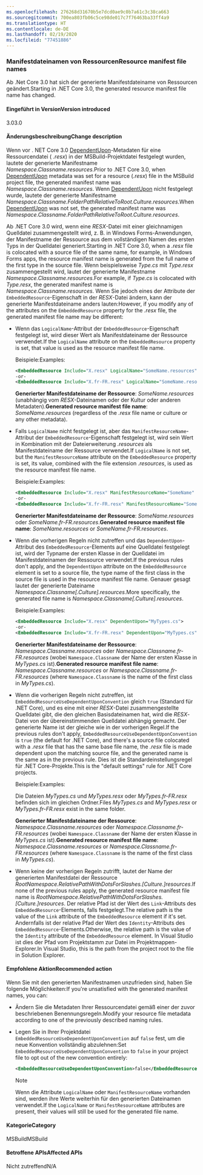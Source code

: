 ```yaml
---
ms.openlocfilehash: 276268d31670b5e7dcd0ae9c0b7a61c3c38ca663
ms.sourcegitcommit: 700ea803fb06c5ce98de017c7f76463ba33ff4a9
ms.translationtype: HT
ms.contentlocale: de-DE
ms.lasthandoff: 02/19/2020
ms.locfileid: "77451886"
---
```

### <a name="resource-manifest-file-names"></a><span data-ttu-id="a4629-101">Manifestdateinamen von Ressourcen</span><span class="sxs-lookup"><span data-stu-id="a4629-101">Resource manifest file names</span></span>

<span data-ttu-id="a4629-102">Ab .Net Core 3.0 hat sich der generierte Manifestdateiname von Ressourcen geändert.</span><span class="sxs-lookup"><span data-stu-id="a4629-102">Starting in .NET Core 3.0, the generated resource manifest file name has changed.</span></span>

#### <a name="version-introduced"></a><span data-ttu-id="a4629-103">Eingeführt in Version</span><span class="sxs-lookup"><span data-stu-id="a4629-103">Version introduced</span></span>

<span data-ttu-id="a4629-104">3.0</span><span class="sxs-lookup"><span data-stu-id="a4629-104">3.0</span></span>

#### <a name="change-description"></a><span data-ttu-id="a4629-105">Änderungsbeschreibung</span><span class="sxs-lookup"><span data-stu-id="a4629-105">Change description</span></span>

<span data-ttu-id="a4629-106">Wenn vor . NET Core 3.0 [DependentUpon](/visualstudio/msbuild/common-msbuild-project-items#compile)-Metadaten für eine Ressourcendatei ( *.resx*) in der MSBuild-Projektdatei festgelegt wurden, lautete der generierte Manifestname *Namespace.Classname.resources*.</span><span class="sxs-lookup"><span data-stu-id="a4629-106">Prior to .NET Core 3.0, when [DependentUpon](/visualstudio/msbuild/common-msbuild-project-items#compile) metadata was set for a resource (*.resx*) file in the MSBuild project file, the generated manifest name was *Namespace.Classname.resources*.</span></span> <span data-ttu-id="a4629-107">Wenn [DependentUpon](/visualstudio/msbuild/common-msbuild-project-items#compile) nicht festgelegt wurde, lautete der generierte Manifestname *Namespace.Classname.FolderPathRelativeToRoot.Culture.resources*.</span><span class="sxs-lookup"><span data-stu-id="a4629-107">When [DependentUpon](/visualstudio/msbuild/common-msbuild-project-items#compile) was not set, the generated manifest name was *Namespace.Classname.FolderPathRelativeToRoot.Culture.resources*.</span></span>

<span data-ttu-id="a4629-108">Ab .NET Core 3.0 wird, wenn eine *RESX*-Datei mit einer gleichnamigen Quelldatei zusammengestellt wird, z. B. in Windows Forms-Anwendungen, der Manifestname der Ressource aus dem vollständigen Namen des ersten Typs in der Quelldatei generiert.</span><span class="sxs-lookup"><span data-stu-id="a4629-108">Starting in .NET Core 3.0, when a *.resx* file is colocated with a source file of the same name, for example, in Windows Forms apps, the resource manifest name is generated from the full name of the first type in the source file.</span></span> <span data-ttu-id="a4629-109">Wenn beispielsweise *Type.cs* mit *Type.resx* zusammengestellt wird, lautet der generierte Manifestname *Namespace.Classname.resources*.</span><span class="sxs-lookup"><span data-stu-id="a4629-109">For example, if *Type.cs* is colocated with *Type.resx*, the generated manifest name is *Namespace.Classname.resources*.</span></span> <span data-ttu-id="a4629-110">Wenn Sie jedoch eines der Attribute der `EmbeddedResource`-Eigenschaft in der *RESX*-Datei ändern, kann der generierte Manifestdateiname anders lauten:</span><span class="sxs-lookup"><span data-stu-id="a4629-110">However, if you modify any of the attributes on the `EmbeddedResource` property for the *.resx* file, the generated manifest file name may be different:</span></span>

- <span data-ttu-id="a4629-111">Wenn das `LogicalName`-Attribut der `EmbeddedResource`-Eigenschaft festgelegt ist, wird dieser Wert als Manifestdateiname der Ressource verwendet.</span><span class="sxs-lookup"><span data-stu-id="a4629-111">If the `LogicalName` attribute on the `EmbeddedResource` property is set, that value is used as the resource manifest file name.</span></span>

  <span data-ttu-id="a4629-112">Beispiele:</span><span class="sxs-lookup"><span data-stu-id="a4629-112">Examples:</span></span>

  ```xml
  <EmbeddedResource Include="X.resx" LogicalName="SomeName.resources" />
  -or-
  <EmbeddedResource Include="X.fr-FR.resx" LogicalName="SomeName.resources" />
  ```

  <span data-ttu-id="a4629-113">**Generierter Manifestdateiname der Ressource**: *SomeName.resources* (unabhängig vom *RESX*-Dateinamen oder der Kultur oder anderen Metadaten).</span><span class="sxs-lookup"><span data-stu-id="a4629-113">**Generated resource manifest file name**: *SomeName.resources* (regardless of the *.resx* file name or culture or any other metadata).</span></span>

- <span data-ttu-id="a4629-114">Falls `LogicalName` nicht festgelegt ist, aber das `ManifestResourceName`-Attribut der `EmbeddedResource`-Eigenschaft festgelegt ist, wird sein Wert in Kombination mit der Dateierweiterung *.resources* als Manifestdateiname der Ressource verwendet.</span><span class="sxs-lookup"><span data-stu-id="a4629-114">If `LogicalName` is not set, but the `ManifestResourceName` attribute on the `EmbeddedResource` property is set, its value, combined with the file extension *.resources*, is used as the resource manifest file name.</span></span>

  <span data-ttu-id="a4629-115">Beispiele:</span><span class="sxs-lookup"><span data-stu-id="a4629-115">Examples:</span></span>

  ```xml
  <EmbeddedResource Include="X.resx" ManifestResourceName="SomeName" />
  -or-
  <EmbeddedResource Include="X.fr-FR.resx" ManifestResourceName="SomeName.fr-FR" />
  ```

  <span data-ttu-id="a4629-116">**Generierter Manifestdateiname der Ressource**: *SomeName.resources* oder *SomeName.fr-FR.resources*.</span><span class="sxs-lookup"><span data-stu-id="a4629-116">**Generated resource manifest file name**: *SomeName.resources* or *SomeName.fr-FR.resources*.</span></span>

- <span data-ttu-id="a4629-117">Wenn die vorherigen Regeln nicht zutreffen und das `DependentUpon`-Attribut des `EmbeddedResource`-Elements auf eine Quelldatei festgelegt ist, wird der Typname der ersten Klasse in der Quelldatei im Manifestdateinamen der Ressource verwendet.</span><span class="sxs-lookup"><span data-stu-id="a4629-117">If the previous rules don't apply, and the `DependentUpon` attribute on the `EmbeddedResource` element is set to a source file, the type name of the first class in the source file is used in the resource manifest file name.</span></span> <span data-ttu-id="a4629-118">Genauer gesagt lautet der generierte Dateiname *Namespace.Classname\[.Culture].resources*.</span><span class="sxs-lookup"><span data-stu-id="a4629-118">More specifically, the generated file name is *Namespace.Classname\[.Culture].resources*.</span></span>

  <span data-ttu-id="a4629-119">Beispiele:</span><span class="sxs-lookup"><span data-stu-id="a4629-119">Examples:</span></span>

  ```xml
  <EmbeddedResource Include="X.resx" DependentUpon="MyTypes.cs">
  -or-
  <EmbeddedResource Include="X.fr-FR.resx" DependentUpon="MyTypes.cs">
  ```

  <span data-ttu-id="a4629-120">**Generierter Manifestdateiname der Ressource**: *Namespace.Classname.resources* oder *Namespace.Classname.fr-FR.resources* (wobei `Namespace.Classname` der Name der ersten Klasse in *MyTypes.cs* ist).</span><span class="sxs-lookup"><span data-stu-id="a4629-120">**Generated resource manifest file name**: *Namespace.Classname.resources* or *Namespace.Classname.fr-FR.resources* (where `Namespace.Classname` is the name of the first class in *MyTypes.cs*).</span></span>

- <span data-ttu-id="a4629-121">Wenn die vorherigen Regeln nicht zutreffen, ist `EmbeddedResourceUseDependentUponConvention` gleich `true` (Standard für .NET Core), und es eine mit einer *RESX*-Datei zusammengestellte Quelldatei gibt, die den gleichen Basisdateinamen hat, wird die *RESX*-Datei von der übereinstimmenden Quelldatei abhängig gemacht. Der generierte Name ist der gleiche wie in der vorherigen Regel.</span><span class="sxs-lookup"><span data-stu-id="a4629-121">If the previous rules don't apply, `EmbeddedResourceUseDependentUponConvention` is `true` (the default for .NET Core), and there's a source file colocated with a *.resx* file that has the same base file name, the *.resx* file is made dependent upon the matching source file, and the generated name is the same as in the previous rule.</span></span> <span data-ttu-id="a4629-122">Dies ist die Standardeinstellungsregel für .NET Core-Projekte.</span><span class="sxs-lookup"><span data-stu-id="a4629-122">This is the "default settings" rule for .NET Core projects.</span></span>
  
  <span data-ttu-id="a4629-123">Beispiele:</span><span class="sxs-lookup"><span data-stu-id="a4629-123">Examples:</span></span>
  
  <span data-ttu-id="a4629-124">Die Dateien *MyTypes.cs* und *MyTypes.resx* oder *MyTypes.fr-FR.resx* befinden sich im gleichen Ordner.</span><span class="sxs-lookup"><span data-stu-id="a4629-124">Files *MyTypes.cs* and *MyTypes.resx* or *MyTypes.fr-FR.resx* exist in the same folder.</span></span>
  
  <span data-ttu-id="a4629-125">**Generierter Manifestdateiname der Ressource**: *Namespace.Classname.resources* oder *Namespace.Classname.fr-FR.resources* (wobei `Namespace.Classname` der Name der ersten Klasse in *MyTypes.cs* ist).</span><span class="sxs-lookup"><span data-stu-id="a4629-125">**Generated resource manifest file name**: *Namespace.Classname.resources* or *Namespace.Classname.fr-FR.resources* (where `Namespace.Classname` is the name of the first class in *MyTypes.cs*).</span></span>
    
- <span data-ttu-id="a4629-126">Wenn keine der vorherigen Regeln zutrifft, lautet der Name der generierten Manifestdatei der Ressource *RootNamespace.RelativePathWithDotsForSlashes.\[Culture.]resources*.</span><span class="sxs-lookup"><span data-stu-id="a4629-126">If none of the previous rules apply, the generated resource manifest file name is *RootNamespace.RelativePathWithDotsForSlashes.\[Culture.]resources*.</span></span> <span data-ttu-id="a4629-127">Der relative Pfad ist der Wert des `Link`-Attributs des `EmbeddedResource`-Elements, falls festgelegt.</span><span class="sxs-lookup"><span data-stu-id="a4629-127">The relative path is the value of the `Link` attribute of the `EmbeddedResource` element if it's set.</span></span> <span data-ttu-id="a4629-128">Andernfalls ist der relative Pfad der Wert des `Identity`-Attributs des `EmbeddedResource`-Elements.</span><span class="sxs-lookup"><span data-stu-id="a4629-128">Otherwise, the relative path is the value of the `Identity` attribute of the `EmbeddedResource` element.</span></span> <span data-ttu-id="a4629-129">In Visual Studio ist dies der Pfad vom Projektstamm zur Datei im Projektmappen-Explorer.</span><span class="sxs-lookup"><span data-stu-id="a4629-129">In Visual Studio, this is the path from the project root to the file in Solution Explorer.</span></span>

#### <a name="recommended-action"></a><span data-ttu-id="a4629-130">Empfohlene Aktion</span><span class="sxs-lookup"><span data-stu-id="a4629-130">Recommended action</span></span>

<span data-ttu-id="a4629-131">Wenn Sie mit den generierten Manifestnamen unzufrieden sind, haben Sie folgende Möglichkeiten:</span><span class="sxs-lookup"><span data-stu-id="a4629-131">If you're unsatisfied with the generated manifest names, you can:</span></span>

- <span data-ttu-id="a4629-132">Ändern Sie die Metadaten Ihrer Ressourcendatei gemäß einer der zuvor beschriebenen Benennungsregeln.</span><span class="sxs-lookup"><span data-stu-id="a4629-132">Modify your resource file metadata according to one of the previously described naming rules.</span></span>

- <span data-ttu-id="a4629-133">Legen Sie in Ihrer Projektdatei `EmbeddedResourceUseDependentUponConvention` auf `false` fest, um die neue Konvention vollständig abzulehnen:</span><span class="sxs-lookup"><span data-stu-id="a4629-133">Set `EmbeddedResourceUseDependentUponConvention` to `false` in your project file to opt out of the new convention entirely:</span></span>

   ```xml
   <EmbeddedResourceUseDependentUponConvention>false</EmbeddedResourceUseDependentUponConvention>
   ```

   > [!NOTE]
   > <span data-ttu-id="a4629-134">Wenn die Attribute `LogicalName` oder `ManifestResourceName` vorhanden sind, werden ihre Werte weiterhin für den generierten Dateinamen verwendet.</span><span class="sxs-lookup"><span data-stu-id="a4629-134">If the `LogicalName` or `ManifestResourceName` attributes are present, their values will still be used for the generated file name.</span></span>

#### <a name="category"></a><span data-ttu-id="a4629-135">Kategorie</span><span class="sxs-lookup"><span data-stu-id="a4629-135">Category</span></span>

<span data-ttu-id="a4629-136">MSBuild</span><span class="sxs-lookup"><span data-stu-id="a4629-136">MSBuild</span></span>

#### <a name="affected-apis"></a><span data-ttu-id="a4629-137">Betroffene APIs</span><span class="sxs-lookup"><span data-stu-id="a4629-137">Affected APIs</span></span>

<span data-ttu-id="a4629-138">Nicht zutreffend</span><span class="sxs-lookup"><span data-stu-id="a4629-138">N/A</span></span>
